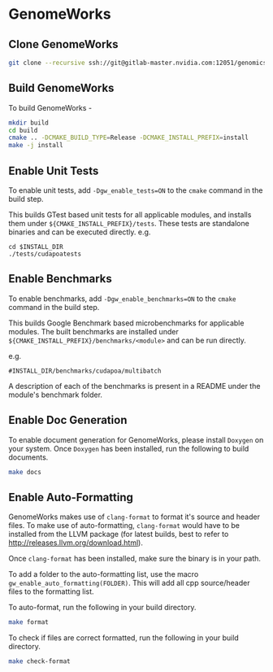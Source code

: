 # GenomeWorks

## Clone GenomeWorks
```bash
git clone --recursive ssh://git@gitlab-master.nvidia.com:12051/genomics/GenomeWorks.git
```

## Build GenomeWorks
To build GenomeWorks -

```bash
mkdir build
cd build
cmake .. -DCMAKE_BUILD_TYPE=Release -DCMAKE_INSTALL_PREFIX=install
make -j install
```

## Enable Unit Tests
To enable unit tests, add `-Dgw_enable_tests=ON` to the `cmake` command in the build step.

This builds GTest based unit tests for all applicable modules, and installs them under
`${CMAKE_INSTALL_PREFIX}/tests`. These tests are standalone binaries and can be executed
directly.
e.g.

```
cd $INSTALL_DIR
./tests/cudapoatests
```

## Enable Benchmarks
To enable benchmarks, add `-Dgw_enable_benchmarks=ON` to the `cmake` command in the build step.

This builds Google Benchmark based microbenchmarks for applicable modules. The built benchmarks
are installed under `${CMAKE_INSTALL_PREFIX}/benchmarks/<module>` and can be run directly.

e.g.
```
#INSTALL_DIR/benchmarks/cudapoa/multibatch
```

A description of each of the benchmarks is present in a README under the module's benchmark folder.

## Enable Doc Generation
To enable document generation for GenomeWorks, please install `Doxygen` on your system. Once
`Doxygen` has been installed, run the following to build documents.

```bash
make docs
```

## Enable Auto-Formatting
GenomeWorks makes use of `clang-format` to format it's source and header files. To make use of
auto-formatting, `clang-format` would have to be installed from the LLVM package (for latest builds,
best to refer to http://releases.llvm.org/download.html).

Once `clang-format` has been installed, make sure the binary is in your path.

To add a folder to the auto-formatting list, use the macro `gw_enable_auto_formatting(FOLDER)`. This
will add all cpp source/header files to the formatting list.

To auto-format, run the following in your build directory.

```bash
make format
```

To check if files are correct formatted, run the following in your build directory.

```bash
make check-format
```

